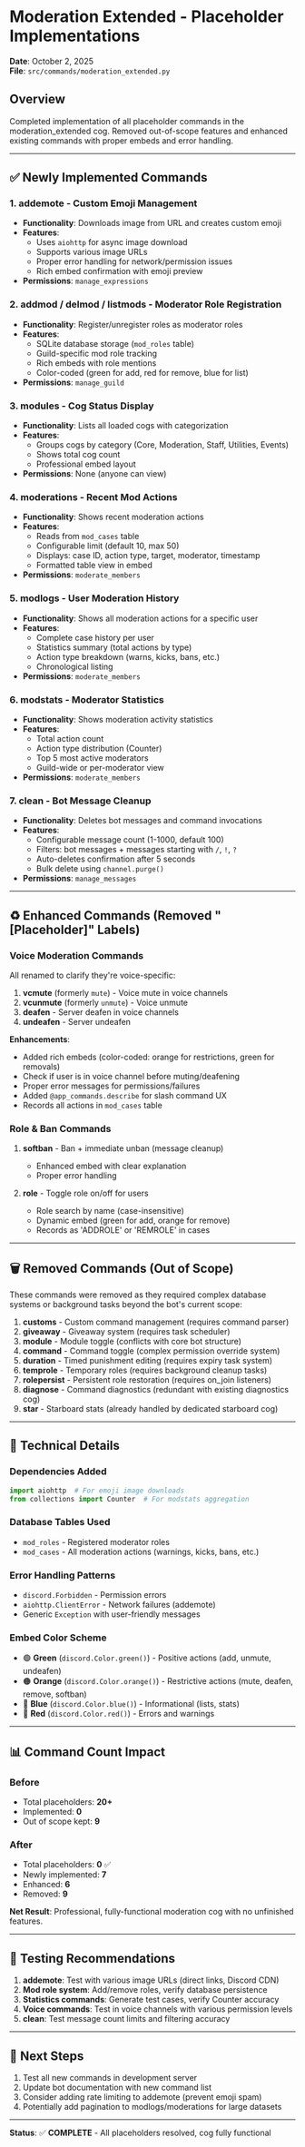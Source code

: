 # Moderation Extended - Placeholder Implementations
**Date**: October 2, 2025  
**File**: `src/commands/moderation_extended.py`

## Overview
Completed implementation of all placeholder commands in the moderation_extended cog. Removed out-of-scope features and enhanced existing commands with proper embeds and error handling.

---

## ✅ Newly Implemented Commands

### 1. **addemote** - Custom Emoji Management
- **Functionality**: Downloads image from URL and creates custom emoji
- **Features**:
  - Uses `aiohttp` for async image download
  - Supports various image URLs
  - Proper error handling for network/permission issues
  - Rich embed confirmation with emoji preview
- **Permissions**: `manage_expressions`

### 2. **addmod / delmod / listmods** - Moderator Role Registration
- **Functionality**: Register/unregister roles as moderator roles
- **Features**:
  - SQLite database storage (`mod_roles` table)
  - Guild-specific mod role tracking
  - Rich embeds with role mentions
  - Color-coded (green for add, red for remove, blue for list)
- **Permissions**: `manage_guild`

### 3. **modules** - Cog Status Display
- **Functionality**: Lists all loaded cogs with categorization
- **Features**:
  - Groups cogs by category (Core, Moderation, Staff, Utilities, Events)
  - Shows total cog count
  - Professional embed layout
- **Permissions**: None (anyone can view)

### 4. **moderations** - Recent Mod Actions
- **Functionality**: Shows recent moderation actions
- **Features**:
  - Reads from `mod_cases` table
  - Configurable limit (default 10, max 50)
  - Displays: case ID, action type, target, moderator, timestamp
  - Formatted table view in embed
- **Permissions**: `moderate_members`

### 5. **modlogs** - User Moderation History
- **Functionality**: Shows all moderation actions for a specific user
- **Features**:
  - Complete case history per user
  - Statistics summary (total actions by type)
  - Action type breakdown (warns, kicks, bans, etc.)
  - Chronological listing
- **Permissions**: `moderate_members`

### 6. **modstats** - Moderator Statistics
- **Functionality**: Shows moderation activity statistics
- **Features**:
  - Total action count
  - Action type distribution (Counter)
  - Top 5 most active moderators
  - Guild-wide or per-moderator view
- **Permissions**: `moderate_members`

### 7. **clean** - Bot Message Cleanup
- **Functionality**: Deletes bot messages and command invocations
- **Features**:
  - Configurable message count (1-1000, default 100)
  - Filters: bot messages + messages starting with `/`, `!`, `?`
  - Auto-deletes confirmation after 5 seconds
  - Bulk delete using `channel.purge()`
- **Permissions**: `manage_messages`

---

## ♻️ Enhanced Commands (Removed "[Placeholder]" Labels)

### Voice Moderation Commands
All renamed to clarify they're voice-specific:

1. **vcmute** (formerly `mute`) - Voice mute in voice channels
2. **vcunmute** (formerly `unmute`) - Voice unmute
3. **deafen** - Server deafen in voice channels
4. **undeafen** - Server undeafen

**Enhancements**:
- Added rich embeds (color-coded: orange for restrictions, green for removals)
- Check if user is in voice channel before muting/deafening
- Proper error messages for permissions/failures
- Added `@app_commands.describe` for slash command UX
- Records all actions in `mod_cases` table

### Role & Ban Commands

1. **softban** - Ban + immediate unban (message cleanup)
   - Enhanced embed with clear explanation
   - Proper error handling
   
2. **role** - Toggle role on/off for users
   - Role search by name (case-insensitive)
   - Dynamic embed (green for add, orange for remove)
   - Records as 'ADDROLE' or 'REMROLE' in cases

---

## 🗑️ Removed Commands (Out of Scope)

These commands were removed as they required complex database systems or background tasks beyond the bot's current scope:

1. **customs** - Custom command management (requires command parser)
2. **giveaway** - Giveaway system (requires task scheduler)
3. **module** - Module toggle (conflicts with core bot structure)
4. **command** - Command toggle (complex permission override system)
5. **duration** - Timed punishment editing (requires expiry task system)
6. **temprole** - Temporary roles (requires background cleanup tasks)
7. **rolepersist** - Persistent role restoration (requires on_join listeners)
8. **diagnose** - Command diagnostics (redundant with existing diagnostics cog)
9. **star** - Starboard stats (already handled by dedicated starboard cog)

---

## 🔧 Technical Details

### Dependencies Added
```python
import aiohttp  # For emoji image downloads
from collections import Counter  # For modstats aggregation
```

### Database Tables Used
- `mod_roles` - Registered moderator roles
- `mod_cases` - All moderation actions (warnings, kicks, bans, etc.)

### Error Handling Patterns
- `discord.Forbidden` - Permission errors
- `aiohttp.ClientError` - Network failures (addemote)
- Generic `Exception` with user-friendly messages

### Embed Color Scheme
- 🟢 **Green** (`discord.Color.green()`) - Positive actions (add, unmute, undeafen)
- 🟠 **Orange** (`discord.Color.orange()`) - Restrictive actions (mute, deafen, remove, softban)
- 🔵 **Blue** (`discord.Color.blue()`) - Informational (lists, stats)
- 🔴 **Red** (`discord.Color.red()`) - Errors and warnings

---

## 📊 Command Count Impact

### Before
- Total placeholders: **20+**
- Implemented: **0**
- Out of scope kept: **9**

### After
- Total placeholders: **0** ✅
- Newly implemented: **7**
- Enhanced: **6**
- Removed: **9**

**Net Result**: Professional, fully-functional moderation cog with no unfinished features.

---

## 🧪 Testing Recommendations

1. **addemote**: Test with various image URLs (direct links, Discord CDN)
2. **Mod role system**: Add/remove roles, verify database persistence
3. **Statistics commands**: Generate test cases, verify Counter accuracy
4. **Voice commands**: Test in voice channels with various permission levels
5. **clean**: Test message count limits and filtering accuracy

---

## 🎯 Next Steps

1. Test all new commands in development server
2. Update bot documentation with new command list
3. Consider adding rate limiting to addemote (prevent emoji spam)
4. Potentially add pagination to modlogs/moderations for large datasets

---

**Status**: ✅ **COMPLETE** - All placeholders resolved, cog fully functional
